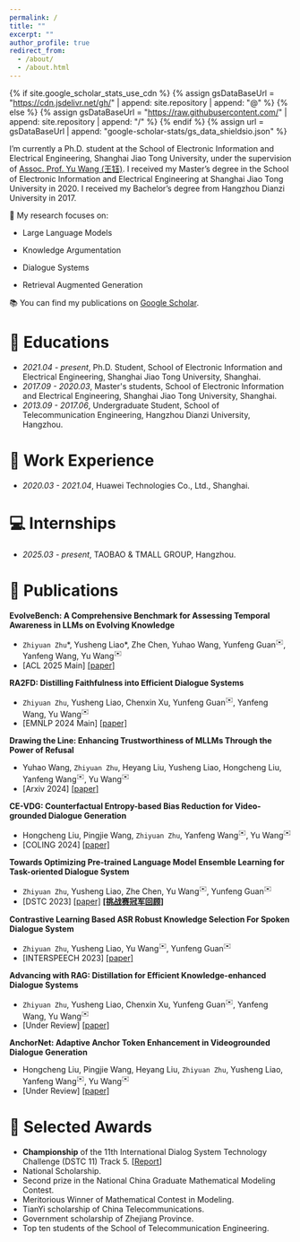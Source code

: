 ```yaml
---
permalink: /
title: ""
excerpt: ""
author_profile: true
redirect_from: 
  - /about/
  - /about.html
---
```


{% if site.google_scholar_stats_use_cdn %}
{% assign gsDataBaseUrl = "https://cdn.jsdelivr.net/gh/" | append: site.repository | append: "@" %}
{% else %}
{% assign gsDataBaseUrl = "https://raw.githubusercontent.com/" | append: site.repository | append: "/" %}
{% endif %}
{% assign url = gsDataBaseUrl | append: "google-scholar-stats/gs_data_shieldsio.json" %}

<span class='anchor' id='about-me'></span>

I’m currently a Ph.D. student at the School of Electronic Information and Electrical Engineering, Shanghai Jiao Tong University, under the supervision of <a href="https://yuwangsjtu.github.io/" target="_blank">Assoc. Prof. Yu Wang (王钰)</a>. I received my Master’s degree in the School of Electronic Information and Electrical Engineering at Shanghai Jiao Tong University in 2020. I received my Bachelor’s degree from Hangzhou Dianzi University in 2017.

🔬 My research focuses on:

- Large Language Models

- Knowledge Argumentation

- Dialogue Systems

- Retrieval Augmented Generation

📚 You can find my publications on <a href="https://scholar.google.com/citations?hl=zh-CN&user=OmAvpC8AAAAJ" target="_blank">Google Scholar</a>.

<span id='-educations'></span>
# 📖 Educations
- *2021.04 - present*, Ph.D. Student, School of Electronic Information and Electrical Engineering, Shanghai Jiao Tong University, Shanghai.
- *2017.09 - 2020.03*, Master's students, School of Electronic Information and Electrical Engineering, Shanghai Jiao Tong University, Shanghai.
- *2013.09 - 2017.06*, Undergraduate Student, School of Telecommunication Engineering, Hangzhou Dianzi University, Hangzhou.

<span id='-Work Experience'></span>
# 💼 Work Experience
- *2020.03 - 2021.04*, Huawei Technologies Co., Ltd., Shanghai.

<span id='-internships'></span>
# 💻 Internships
- *2025.03 - present*, TAOBAO & TMALL GROUP, Hangzhou.

<span class='anchor' id='publications'></span>
# 📝 Publications

**EvolveBench: A Comprehensive Benchmark for Assessing Temporal Awareness in LLMs on Evolving Knowledge**
- `Zhiyuan Zhu`\*, Yusheng Liao\*, Zhe Chen, Yuhao Wang, Yunfeng Guan<sup>✉️</sup>, Yanfeng Wang, Yu Wang<sup>✉️</sup>
- [ACL 2025 Main] [[paper]](#)

**RA2FD: Distilling Faithfulness into Efficient Dialogue Systems**
- `Zhiyuan Zhu`, Yusheng Liao, Chenxin Xu, Yunfeng Guan<sup>✉️</sup>, Yanfeng Wang, Yu Wang<sup>✉️</sup>
- [EMNLP 2024 Main] [[paper]](https://aclanthology.org/2024.emnlp-main.685)

**Drawing the Line: Enhancing Trustworthiness of MLLMs Through the Power of Refusal**
- Yuhao Wang, `Zhiyuan Zhu`, Heyang Liu, Yusheng Liao, Hongcheng Liu, Yanfeng Wang<sup>✉️</sup>, Yu Wang<sup>✉️</sup>
- [Arxiv 2024] [[paper]](https://arxiv.org/abs/2412.11196)

**CE-VDG: Counterfactual Entropy-based Bias Reduction for Video-grounded Dialogue Generation**
- Hongcheng Liu, Pingjie Wang, `Zhiyuan Zhu`, Yanfeng Wang<sup>✉️</sup>, Yu Wang<sup>✉️</sup>
- [COLING 2024] [[paper]](https://aclanthology.org/2024.lrec-main.264/)

**Towards Optimizing Pre-trained Language Model Ensemble Learning for Task-oriented Dialogue System**
- `Zhiyuan Zhu`, Yusheng Liao, Zhe Chen, Yu Wang<sup>✉️</sup>, Yunfeng Guan<sup>✉️</sup>
- [DSTC 2023] [[paper]](https://aclanthology.org/2023.dstc-1.17/) [**[挑战赛冠军回顾]**](https://news.sjtu.edu.cn/jdyw/20231008/188946.html)

**Contrastive Learning Based ASR Robust Knowledge Selection For Spoken Dialogue System**
- `Zhiyuan Zhu`, Yusheng Liao, Yu Wang<sup>✉️</sup>, Yunfeng Guan<sup>✉️</sup>
- [INTERSPEECH 2023] [[paper]](https://www.isca-archive.org/interspeech_2023/zhu23e_interspeech.html)

**Advancing with RAG: Distillation for Efficient Knowledge-enhanced Dialogue Systems**
- `Zhiyuan Zhu`, Yusheng Liao, Chenxin Xu, Yunfeng Guan<sup>✉️</sup>, Yanfeng Wang, Yu Wang<sup>✉️</sup>
- [Under Review] [[paper]](#)

**AnchorNet: Adaptive Anchor Token Enhancement in Videogrounded Dialogue Generation**
- Hongcheng Liu, Pingjie Wang, Heyang Liu, `Zhiyuan Zhu`, Yusheng Liao, Yanfeng Wang<sup>✉️</sup>, Yu Wang<sup>✉️</sup>
- [Under Review] [[paper]](#)

<span class='anchor' id='awards'></span>
# 🏅 Selected Awards
- **Championship** of the 11th International Dialog System Technology Challenge (DSTC 11) Track 5. [[Report](https://www.seiee.sjtu.edu.cn/index_news/9112.html)]
- National Scholarship.
- Second prize in the National China Graduate Mathematical Modeling Contest.
- Meritorious Winner of Mathematical Contest in Modeling.
- TianYi scholarship of China Telecommunications.
- Government scholarship of Zhejiang Province.
- Top ten students of the School of Telecommunication Engineering.
